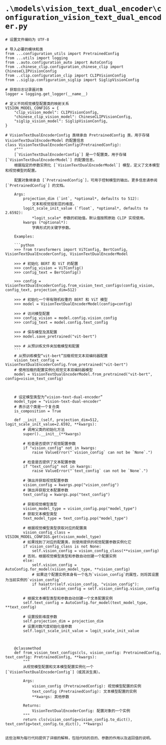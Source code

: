 # `.\models\vision_text_dual_encoder\configuration_vision_text_dual_encoder.py`

```
# 设置文件编码为 UTF-8

# 导入必要的模块和类
from ...configuration_utils import PretrainedConfig
from ...utils import logging
from ..auto.configuration_auto import AutoConfig
from ..chinese_clip.configuration_chinese_clip import ChineseCLIPVisionConfig
from ..clip.configuration_clip import CLIPVisionConfig
from ..siglip.configuration_siglip import SiglipVisionConfig

# 获取日志记录器对象
logger = logging.get_logger(__name__)

# 定义不同视觉模型配置类的映射关系
VISION_MODEL_CONFIGS = {
    "clip_vision_model": CLIPVisionConfig,
    "chinese_clip_vision_model": ChineseCLIPVisionConfig,
    "siglip_vision_model": SiglipVisionConfig,
}

# VisionTextDualEncoderConfig 类继承自 PretrainedConfig 类，用于存储 VisionTextDualEncoderModel 的配置信息
class VisionTextDualEncoderConfig(PretrainedConfig):
    r"""
    [`VisionTextDualEncoderConfig`] 是一个配置类，用于存储 [`VisionTextDualEncoderModel`] 的配置信息。
    根据指定的参数实例化 [`VisionTextDualEncoderModel`] 模型，定义了文本模型和视觉模型的配置。

    配置对象继承自 [`PretrainedConfig`]，可用于控制模型的输出。更多信息请参阅 [`PretrainedConfig`] 的文档。

    Args:
        projection_dim (`int`, *optional*, defaults to 512):
            文本和视觉投影层的维度。
        logit_scale_init_value (`float`, *optional*, defaults to 2.6592):
            *logit_scale* 参数的初始值。默认值按照原始 CLIP 实现使用。
        kwargs (*optional*):
            字典形式的关键字参数。

    Examples:

    ```python
    >>> from transformers import ViTConfig, BertConfig, VisionTextDualEncoderConfig, VisionTextDualEncoderModel

    >>> # 初始化 BERT 和 ViT 的配置
    >>> config_vision = ViTConfig()
    >>> config_text = BertConfig()

    >>> config = VisionTextDualEncoderConfig.from_vision_text_configs(config_vision, config_text, projection_dim=512)

    >>> # 初始化一个带有随机权重的 BERT 和 ViT 模型
    >>> model = VisionTextDualEncoderModel(config=config)

    >>> # 访问模型配置
    >>> config_vision = model.config.vision_config
    >>> config_text = model.config.text_config

    >>> # 保存模型及其配置
    >>> model.save_pretrained("vit-bert")

    >>> # 从预训练文件夹加载模型和配置
    ```
    # 从预训练模型“vit-bert”加载视觉文本双编码器配置
    vision_text_config = VisionTextDualEncoderConfig.from_pretrained("vit-bert")
    # 使用加载的配置实例化视觉文本双编码器模型
    model = VisionTextDualEncoderModel.from_pretrained("vit-bert", config=vision_text_config)



    # 设定模型类型为“vision-text-dual-encoder”
    model_type = "vision-text-dual-encoder"
    # 表示这个类是一个复合类
    is_composition = True

    def __init__(self, projection_dim=512, logit_scale_init_value=2.6592, **kwargs):
        # 调用父类的初始化方法
        super().__init__(**kwargs)

        # 检查是否提供了视觉配置参数
        if "vision_config" not in kwargs:
            raise ValueError("`vision_config` can not be `None`.")
        
        # 检查是否提供了文本配置参数
        if "text_config" not in kwargs:
            raise ValueError("`text_config` can not be `None`.")
        
        # 弹出并获取视觉配置参数
        vision_config = kwargs.pop("vision_config")
        # 弹出并获取文本配置参数
        text_config = kwargs.pop("text_config")
        
        # 获取视觉模型类型
        vision_model_type = vision_config.pop("model_type")
        # 获取文本模型类型
        text_model_type = text_config.pop("model_type")
        
        # 根据视觉模型类型获取对应的配置类
        vision_config_class = VISION_MODEL_CONFIGS.get(vision_model_type)
        # 如果找到了对应的配置类，则使用提供的视觉配置参数实例化它
        if vision_config_class is not None:
            self.vision_config = vision_config_class(**vision_config)
        # 否则，根据视觉模型类型和参数自动创建一个配置实例
        else:
            self.vision_config = AutoConfig.for_model(vision_model_type, **vision_config)
            # 如果这个配置实例本身有一个名为`vision_config`的属性，则将其设置为当前实例的`vision_config`
            if hasattr(self.vision_config, "vision_config"):
                self.vision_config = self.vision_config.vision_config
        
        # 根据文本模型类型和参数自动创建一个文本配置实例
        self.text_config = AutoConfig.for_model(text_model_type, **text_config)
        
        # 设置投影维度参数
        self.projection_dim = projection_dim
        # 设置对数尺度初始化值参数
        self.logit_scale_init_value = logit_scale_init_value



    @classmethod
    def from_vision_text_configs(cls, vision_config: PretrainedConfig, text_config: PretrainedConfig, **kwargs):
        """
        从视觉模型配置和文本模型配置实例化一个[`VisionTextDualEncoderConfig`]（或其派生类）。

        Args:
            vision_config (PretrainedConfig): 视觉模型配置的实例
            text_config (PretrainedConfig): 文本模型配置的实例
            **kwargs: 其他参数

        Returns:
            VisionTextDualEncoderConfig: 配置对象的一个实例
        """
        return cls(vision_config=vision_config.to_dict(), text_config=text_config.to_dict(), **kwargs)


这些注释为每行代码提供了详细的解释，包括代码的目的、参数的作用以及返回值的说明。
```
